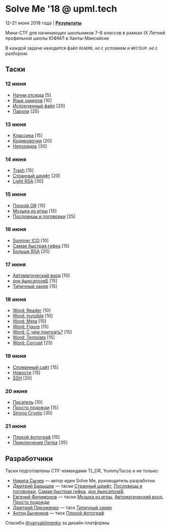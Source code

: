 # Solve Me '18 @ upml.tech

12–21 июня 2018 года | **[Результаты](SCOREBOARD.md)**

Мини-CTF для начинающих школьников 7–8 классов в рамках IX Летней профильной школы ЮФМЛ в Ханты-Мансийске

В каждой задаче находится файл `README.md` с условием и `WRITEUP.md` с разбором.

## Таски

### 12 июня

* [Начни отсюда](agents/) [5]
* [Язык хакеров](binary/) [10]
* [Испорченный файл](filetype/) [20]
* [Пароли](hash/) [25]

### 13 июня

* [Классика](classic/) [15]
* [Кодировочки](encodings/) [20]
* [Непорядок](permuted/) [30]

### 14 июня

* [Trash](decode/) [15]
* [Странный шрифт](strange-font/) [20]
* [Light RSA](lightrsa/) [30]

### 15 июня

* [Плохой OR](bad-or/) [15]
* [Музыка из игры](nyan/) [15]
* [Пословицы и поговорки](proverbs/) [25]

### 16 июня

* [Summer ICO](html/) [10]
* [Самая быстрая гифка](gif/) [15]
* [Больше RSA](morersa/) [20]

### 17 июня

* [Автоматический вход](autologin/) [10]
* [док йынсапозеБ](secure-code/) [15]
* [Типичный хакер](typical-hacker/) [15]

### 18 июня

* [Word: Reader](word1/) [10]
* [Word: Invisible](word2/) [10]
* [Word: Meta](word3/) [10]
* [Word: Figure](word4/) [15]
* [Word: С чем поиграть?](word5/) [15]
* [Word: Template](word6/) [15]
* [Word: Corrupt](word7/) [25]

### 19 июня

* [Сломанный сайт](broken-site/) [15]
* [Новости](news/) [15]
* [SSH](run/) [20]

### 20 июня

* [Писатель](book/) [10]
* [Просто подожди](wait/) [15]
* [Strong Crypto](strong/) [30]

### 21 июня

* [Плохой фотограф](stupidphoto/) [15]
* [Приключения Петра](xaxxor/) [35]

## Разработчики

Таски подготовлены CTF-командами TL;DR, YummyTacos и не только:

* [Никита Сычев](https://t.me/nsychev) — автор идеи Solve Me, руководитель разработки
* [Дмитрий Барышев](https://t.me/grinnds) — таски [Странный шрифт](strange-font/), [Пословицы и поговорки](proverbs/), [Самая быстрая гифка](gif/), [док йынсапозеБ](secure-code/)
* [Евгений Филимонов](https://t.me/evgfilim1) — таски [Музыка из игры](nyan/), [Автоматический вход](autologin/), [Просто подожди](wait/)
* [Дмитрий Пироженко](https://t.me/dmitriypru) — таск [Типичный хакер](typical-hacker/)
* [Антон Быченков](https://t.me/netosha) — таск [Плохой фотограф](stupidphoto/)

Спасибо [@vanyaklimenko](https://t.me/vanyaklimenko) за дизайн платформы

